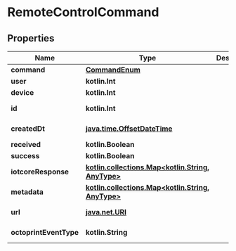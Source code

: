 
# RemoteControlCommand

## Properties
Name | Type | Description | Notes
------------ | ------------- | ------------- | -------------
**command** | [**CommandEnum**](CommandEnum.md) |  | 
**user** | **kotlin.Int** |  | 
**device** | **kotlin.Int** |  | 
**id** | **kotlin.Int** |  |  [optional] [readonly]
**createdDt** | [**java.time.OffsetDateTime**](java.time.OffsetDateTime.md) |  |  [optional] [readonly]
**received** | **kotlin.Boolean** |  |  [optional]
**success** | **kotlin.Boolean** |  |  [optional]
**iotcoreResponse** | [**kotlin.collections.Map&lt;kotlin.String, AnyType&gt;**](AnyType.md) |  |  [optional]
**metadata** | [**kotlin.collections.Map&lt;kotlin.String, AnyType&gt;**](AnyType.md) |  |  [optional]
**url** | [**java.net.URI**](java.net.URI.md) |  |  [optional] [readonly]
**octoprintEventType** | **kotlin.String** |  |  [optional] [readonly]



